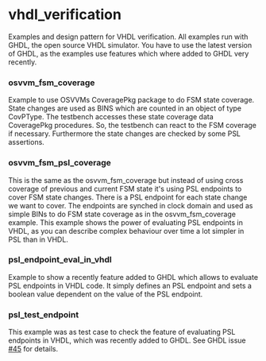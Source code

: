 # vhdl_verification

Examples and design pattern for VHDL verification. All examples run with GHDL, the open source VHDL simulator.
You have to use the latest version of GHDL, as the examples use features which where added to GHDL very recently.

### osvvm_fsm_coverage
Example to use OSVVMs CoveragePkg package to do FSM state coverage. State changes are used as BINS which are counted
in an object of type CovPType. The testbench accesses these state coverage data CoveragePkg procedures. So, the testbench
can react to the FSM coverage if necessary. Furthermore the state changes are checked by some PSL assertions.

### osvvm_fsm_psl_coverage
This is the same as the osvvm_fsm_coverage but instead of using cross coverage of previous and current FSM state it's using
PSL endpoints to cover FSM state changes. There is a PSL endpoint for each state change we want to cover. The endpoints
are synched in clock domain and used as simple BINs to do FSM state coverage as in the osvvm_fsm_coverage example.
This example shows the power of evaluating PSL endpoints in VHDL, as you can describe complex behaviour over time a lot
simpler in PSL than in VHDL.

### psl_endpoint_eval_in_vhdl
Example to show a recently feature added to GHDL which allows to evaluate PSL endpoints in VHDL code. It simply defines
an PSL endpoint and sets a boolean value dependent on the value of the PSL endpoint.

### psl_test_endpoint
This example was as test case to check the feature of evaluating PSL endpoints in VHDL, which was recently added to GHDL.
See GHDL issue [#45](https://github.com/tgingold/ghdl/issues/45) for details.
